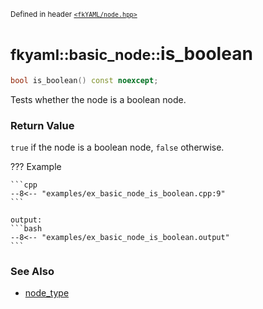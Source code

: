 <small>Defined in header [`<fkYAML/node.hpp>`](https://github.com/fktn-k/fkYAML/blob/develop/include/fkYAML/node.hpp)</small>

# <small>fkyaml::basic_node::</small>is_boolean

```cpp
bool is_boolean() const noexcept;
```

Tests whether the node is a boolean node.  

### **Return Value**

`true` if the node is a boolean node, `false` otherwise.  

??? Example

    ```cpp
    --8<-- "examples/ex_basic_node_is_boolean.cpp:9"
    ```

    output:
    ```bash
    --8<-- "examples/ex_basic_node_is_boolean.output"
    ```

### **See Also**

* [node_type](../node_type.md)
